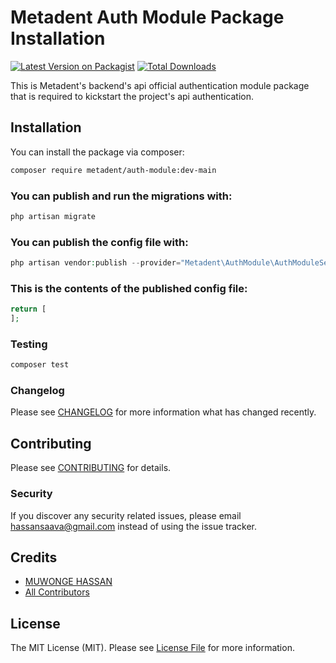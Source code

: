 # Metadent Auth Module Package Installation

[![Latest Version on Packagist](https://img.shields.io/packagist/v/metadent/auth-module.svg?style=flat-square)](https://packagist.org/packages/metadent/auth-module)
[![Total Downloads](https://img.shields.io/packagist/dt/metadent/auth-module.svg?style=flat-square)](https://packagist.org/packages/metadent/auth-module)


This is Metadent's backend's api official authentication module package that is required to kickstart the project's api authentication.

## Installation

You can install the package via composer:

```bash
composer require metadent/auth-module:dev-main
```

### You can publish and run the migrations with:

```php
php artisan migrate
```

### You can publish the config file with:

```php
php artisan vendor:publish --provider="Metadent\AuthModule\AuthModuleServiceProvider"  --tag="config"

```

### This is the contents of the published config file:

```php
return [
];

```

### Testing

```bash
composer test
```

### Changelog

Please see [CHANGELOG](CHANGELOG.md) for more information what has changed recently.

## Contributing

Please see [CONTRIBUTING](CONTRIBUTING.md) for details.

### Security

If you discover any security related issues, please email hassansaava@gmail.com instead of using the issue tracker.

## Credits

-   [MUWONGE HASSAN](https://github.com/mhassan654)
-   [All Contributors](../../contributors)

## License

The MIT License (MIT). Please see [License File](LICENSE.md) for more information.

